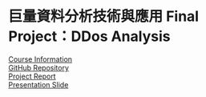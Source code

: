 # 巨量資料分析技術與應用 Final Project：DDos Analysis
[Course Information](https://timetable.nycu.edu.tw/?r=main/crsoutline&Acy=109&Sem=1&CrsNo=5283&lang=zh-tw)<br>
[GitHub Repository](https://github.com/WCChang1997/2020-BD_final_project.git)<br>
[Project Report](巨量資料PJ_report.pdf)<br>
[Presentation Slide](巨量資料PJ_present.pdf)

